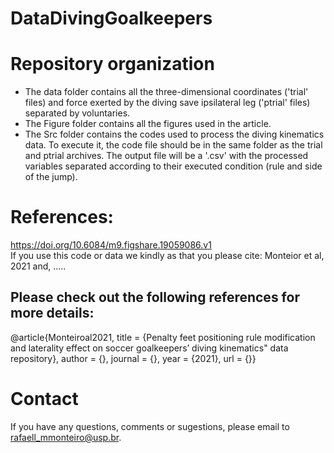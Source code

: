 # DataDivingGoalkeepers

# Repository organization
- The data folder contains all the three-dimensional coordinates ('trial' files) and force exerted by the diving save ipsilateral leg ('ptrial' files) separated by voluntaries. 
- The Figure folder contains all the figures used in the article.
- The Src folder contains the codes used to process the diving kinematics data. To execute it, the code file should be in the same folder as the trial and ptrial archives. The output file will be a '.csv' with the processed variables separated according to their executed condition (rule and side of the jump).

# References: 
https://doi.org/10.6084/m9.figshare.19059086.v1 \
If you use this code or data we kindly as that you please cite: Monteior et al, 2021 and, ..... 

## Please check out the following references for more details: 
@article{Monteiroal2021,
    title = {Penalty feet positioning rule modification and laterality effect on soccer goalkeepers’ diving kinematics" data repository},
    author = {},
    journal = {},
    year = {2021},
    url = {}}

# Contact
If you have any questions, comments or sugestions, please email to rafaell_mmonteiro@usp.br.
